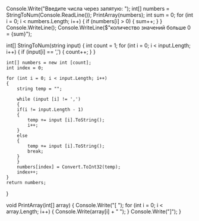 Console.Write("Введите числа через запятую: ");
int[] numbers = StringToNum(Console.ReadLine());
PrintArray(numbers);
int sum = 0;
for (int i = 0; i < numbers.Length; i++)
{
    if (numbers[i] > 0)
    {
        sum++;
    }
}
Console.WriteLine();
Console.WriteLine($"количество значений больше 0 = {sum}");


int[] StringToNum(string input)
{
    int count = 1;
    for (int i = 0; i < input.Length; i++)
    {
        if (input[i] == ',')
        {
            count++;
        }
    }

    int[] numbers = new int [count];
    int index = 0;

    for (int i = 0; i < input.Length; i++)
    {
        string temp = "";

        while (input [i] != ',')
        {
        if(i != input.Length - 1)
        {
            temp += input [i].ToString();
            i++;
        }
        else
        {
            temp += input [i].ToString();
            break;
        }
        }
        numbers[index] = Convert.ToInt32(temp);
        index++;
    }
    return numbers;
}


void PrintArray(int[] array)
{
    Console.Write("[ ");
    for (int i = 0; i < array.Length; i++)
    {
        Console.Write(array[i] + " ");
    }
    Console.Write("]");
}






